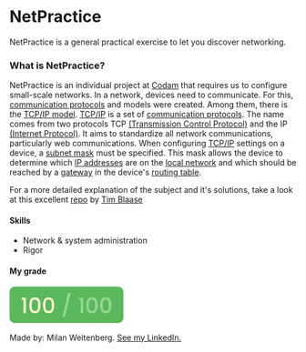 # NetPractice
NetPractice is a general practical exercise to let you discover networking.

### What is NetPractice?
NetPractice is an individual project at [Codam](https://codam.nl) that requires us to  configure small-scale networks.
In a network, devices need to communicate. For this, [communication protocols](https://en.wikipedia.org/wiki/Communication_protocol) and models were created. Among them, there is the [TCP/IP model](https://www.geeksforgeeks.org/tcp-ip-model/). [TCP/IP](https://en.wikipedia.org/wiki/Internet_protocol_suite) is a set of [communication protocols](https://en.wikipedia.org/wiki/Communication_protocol). The name comes from two protocols TCP [(Transmission Control Protocol)](https://en.wikipedia.org/wiki/Transmission_Control_Protocol) and the IP [(Internet Protocol)](https://en.wikipedia.org/wiki/Internet_Protocol). It aims to standardize all network communications, particularly web communications. When configuring [TCP/IP](https://en.wikipedia.org/wiki/Internet_protocol_suite) settings on a device, a [subnet mask](https://en.wikipedia.org/wiki/Subnetwork) must be specified. This mask allows the device to determine which [IP addresses](https://en.wikipedia.org/wiki/IP_address) are on the [local network](https://en.wikipedia.org/wiki/Local_area_network) and which should be reached by a [gateway](https://whatismyipaddress.com/gateway) in the device's [routing table](https://en.wikipedia.org/wiki/Routing_table).

For a more detailed explanation of the subject and it's solutions, take a look at this excellent [repo](https://github.com/tblaase/Net_Practice) by [Tim Blaase](https://www.linkedin.com/in/tim-blaase-0aab501b0/)

#### Skills
- Network & system administration
- Rigor

#### My grade
<img src="../img/score100.png" width="200" height="64"/>

Made by: Milan Weitenberg. [See my LinkedIn.](https://www.linkedin.com/in/mnweitenberg/)
